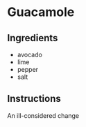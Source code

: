 # Guacamole
## Ingredients
* avocado
* lime
* pepper 
* salt
## Instructions 
An ill-considered change
